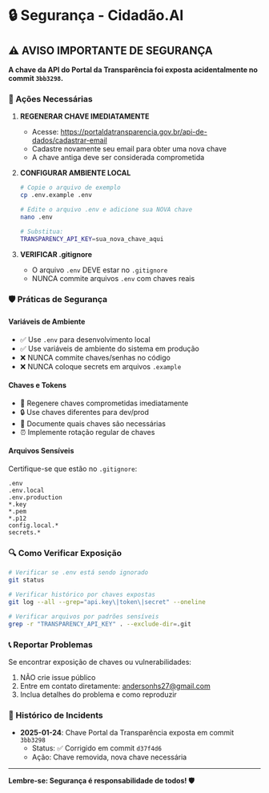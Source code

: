 # 🔒 Segurança - Cidadão.AI

## ⚠️ AVISO IMPORTANTE DE SEGURANÇA

**A chave da API do Portal da Transparência foi exposta acidentalmente no commit `3bb3298`.**

### 🚨 Ações Necessárias

1. **REGENERAR CHAVE IMEDIATAMENTE**
   - Acesse: https://portaldatransparencia.gov.br/api-de-dados/cadastrar-email
   - Cadastre novamente seu email para obter uma nova chave
   - A chave antiga deve ser considerada comprometida

2. **CONFIGURAR AMBIENTE LOCAL**
   ```bash
   # Copie o arquivo de exemplo
   cp .env.example .env
   
   # Edite o arquivo .env e adicione sua NOVA chave
   nano .env
   
   # Substitua:
   TRANSPARENCY_API_KEY=sua_nova_chave_aqui
   ```

3. **VERIFICAR .gitignore**
   - O arquivo `.env` DEVE estar no `.gitignore`
   - NUNCA commite arquivos `.env` com chaves reais

### 🛡️ Práticas de Segurança

#### Variáveis de Ambiente
- ✅ Use `.env` para desenvolvimento local
- ✅ Use variáveis de ambiente do sistema em produção
- ❌ NUNCA commite chaves/senhas no código
- ❌ NUNCA coloque secrets em arquivos `.example`

#### Chaves e Tokens
- 🔄 Regenere chaves comprometidas imediatamente
- 🔒 Use chaves diferentes para dev/prod
- 📝 Documente quais chaves são necessárias
- ⏰ Implemente rotação regular de chaves

#### Arquivos Sensíveis
Certifique-se que estão no `.gitignore`:
```
.env
.env.local
.env.production
*.key
*.pem
*.p12
config.local.*
secrets.*
```

### 🔍 Como Verificar Exposição

```bash
# Verificar se .env está sendo ignorado
git status

# Verificar histórico por chaves expostas
git log --all --grep="api.key\|token\|secret" --oneline

# Verificar arquivos por padrões sensíveis
grep -r "TRANSPARENCY_API_KEY" . --exclude-dir=.git
```

### 📞 Reportar Problemas

Se encontrar exposição de chaves ou vulnerabilidades:
1. NÃO crie issue público
2. Entre em contato diretamente: andersonhs27@gmail.com
3. Inclua detalhes do problema e como reproduzir

### 🔄 Histórico de Incidents

- **2025-01-24**: Chave Portal da Transparência exposta em commit `3bb3298`
  - Status: ✅ Corrigido em commit `d37f4d6`
  - Ação: Chave removida, nova chave necessária

---

**Lembre-se: Segurança é responsabilidade de todos! 🛡️**